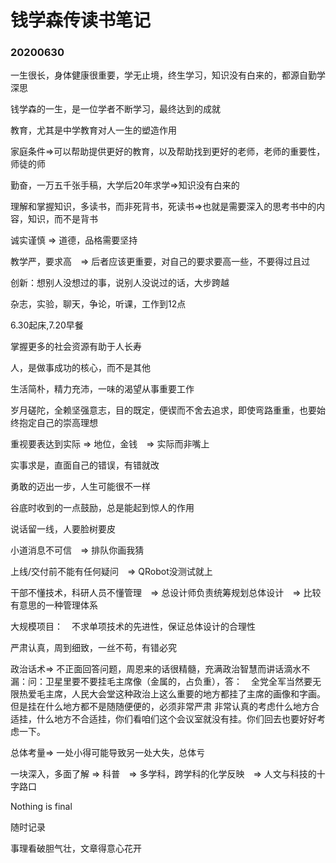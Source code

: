# 钱学森传读书笔记

### 20200630

一生很长，身体健康很重要，学无止境，终生学习，知识没有白来的，都源自勤学深思

钱学森的一生，是一位学者不断学习，最终达到的成就

教育，尤其是中学教育对人一生的塑造作用

家庭条件=>可以帮助提供更好的教育，以及帮助找到更好的老师，老师的重要性，师徒的师

勤奋，一万五千张手稿，大学后20年求学=>知识没有白来的

理解和掌握知识，多读书，而非死背书，死读书=>也就是需要深入的思考书中的内容，知识，而不是背书

诚实谨慎 => 道德，品格需要坚持

教学严，要求高　=> 后者应该更重要，对自己的要求要高一些，不要得过且过

创新：想别人没想过的事，说别人没说过的话，大步跨越

杂志，实验，聊天，争论，听课，工作到12点

6.30起床,7.20早餐

掌握更多的社会资源有助于人长寿

人，是做事成功的核心，而不是其他

生活简朴，精力充沛，一味的渴望从事重要工作

岁月磋陀，全赖坚强意志，目的既定，便锲而不舍去追求，即使弯路重重，也要始终抱定自己的崇高理想

重视要表达到实际 => 地位，金钱　=> 实际而非嘴上

实事求是，直面自己的错误，有错就改

勇敢的迈出一步，人生可能很不一样

谷底时收到的一点鼓励，总是能起到惊人的作用

说话留一线，人要脸树要皮

小道消息不可信　=> 排队你画我猜

上线/交付前不能有任何疑问　=> QRobot没测试就上

干部不懂技术，科研人员不懂管理　=> 总设计师负责统筹规划总体设计　=> 比较有意思的一种管理体系

大规模项目：　不求单项技术的先进性，保证总体设计的合理性

严肃认真，周到细致，一丝不苟，有错必究

政治话术=> 不正面回答问题，周恩来的话很精髓，充满政治智慧而讲话滴水不漏：问：卫星里要不要挂毛主席像（金属的，占负重），答：　全党全军当然要无限热爱毛主席，人民大会堂这种政治上这么重要的地方都挂了主席的画像和字画。但是挂在什么地方都不是随随便便的，必须非常严肃 非常认真的考虑什么地方合适挂，什么地方不合适挂，你们看咱们这个会议室就没有挂。你们回去也要好好考虑一下。

总体考量=> 一处小得可能导致另一处大失，总体亏

一块深入，多面了解 => 科普　=> 多学科，跨学科的化学反映　=> 人文与科技的十字路口

Nothing is final

随时记录

事理看破胆气壮，文章得意心花开